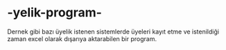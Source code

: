 # -yelik-program-
Dernek gibi bazı üyelik istenen sistemlerde üyeleri kayıt etme ve istenildiği zaman excel olarak dışarıya aktarabilen bir program.
